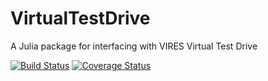 # VirtualTestDrive

A Julia package for interfacing with VIRES Virtual Test Drive

[![Build Status](https://travis-ci.org/sisl/VirtualTestDrive.jl.svg?branch=master)](https://travis-ci.org/sisl/VirtualTestDrive.jl)
[![Coverage Status](https://coveralls.io/repos/sisl/VirtualTestDrive.jl/badge.svg)](https://coveralls.io/r/sisl/VirtualTestDrive.jl)
